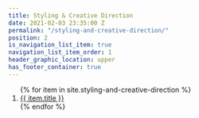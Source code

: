 ```yaml
---
title: Styling & Creative Direction
date: 2021-02-03 23:35:00 Z
permalink: "/styling-and-creative-direction/"
position: 2
is_navigation_list_item: true
navigation_list_item_order: 1
header_graphic_location: upper
has_footer_container: true
---
```


<ol class="content_container-project_list_wrapper">
	{% for item in site.styling-and-creative-direction %}
		<li class="project_list_wrapper-project_list_item">
			<a class="--color_black" href="{{ item.url }}">
				{{ item.title }}
			</a>
		</li>
	{% endfor %}
</ol>
